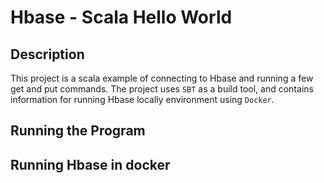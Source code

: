 # Hbase - Scala Hello World

## Description
This project is a scala example of connecting to Hbase and running a few get and put commands. 
The project uses `SBT` as a build tool, and contains information for running Hbase locally environment using `Docker`.

## Running the Program

## Running Hbase in docker

